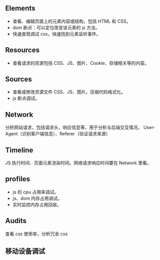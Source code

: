 ## Elements

- 查看、编辑页面上的元素内容或结构，包括 HTML 和 CSS。
- dom 断点：可以定位改变该元素的 js 方法。
- 快速直观调试 css，快速找到元素监听事件。

## Resources

- 查看请求的资源包括 CSS、JS、图片、Cookie、存储相关等的内容。

## Sources

- 查看或修改资源文件 CSS、JS、图片。压缩代码格式化。
- js 断点调试。

## Network

分析网站请求，包括请求头，响应信息等，用于分析与后端交互情况。
User-Agent（识别客户端信息）、Referer（验证请求来源）

## Timeline

JS 执行时间、页面元素渲染时间。网络请求响应时间要在 Network 里看。

## profiles

- js 的 cpu 占用率调试。
- js、dom 内存占用调试。
- 实时监控内存占用回收。

## Audits

查看 css 使用率，分析冗余 css

## 移动设备调试
